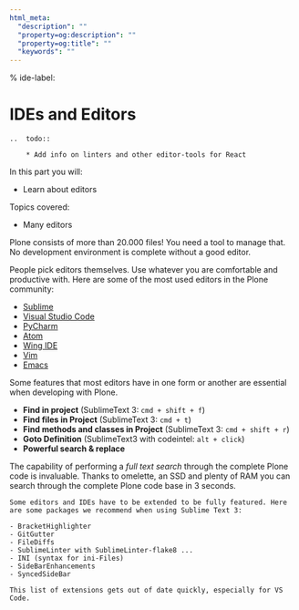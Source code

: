 ```yaml
---
html_meta:
  "description": ""
  "property=og:description": ""
  "property=og:title": ""
  "keywords": ""
---
```


% ide-label:

# IDEs and Editors

```{eval-rst}
..  todo::

    * Add info on linters and other editor-tools for React

```

In this part you will:

- Learn about editors

Topics covered:

- Many editors

Plone consists of more than 20.000 files! You need a tool to manage that. No development environment is complete without a good editor.

People pick editors themselves. Use whatever you are comfortable and productive with. Here are some of the most used editors in the Plone community:

- [Sublime](https://www.sublimetext.com/)
- [Visual Studio Code](https://code.visualstudio.com/)
- [PyCharm](https://www.jetbrains.com/pycharm/)
- [Atom](https://atom.io/)
- [Wing IDE](http://wingide.com/)
- [Vim](https://www.vim.org/)
- [Emacs](https://www.gnu.org/software/emacs/)

Some features that most editors have in one form or another are essential when developing with Plone.

- **Find in project** (SublimeText 3: `cmd + shift + f`)
- **Find files in Project** (SublimeText 3: `cmd + t`)
- **Find methods and classes in Project** (SublimeText 3: `cmd + shift + r`)
- **Goto Definition** (SublimeText3 with codeintel: `alt + click`)
- **Powerful search & replace**

The capability of performing a *full text search* through the complete Plone code is invaluable. Thanks to omelette, an SSD and plenty of RAM you can search through the complete Plone code base in 3 seconds.

```{note}
Some editors and IDEs have to be extended to be fully featured. Here are some packages we recommend when using Sublime Text 3:

- BracketHighlighter
- GitGutter
- FileDiffs
- SublimeLinter with SublimeLinter-flake8 ...
- INI (syntax for ini-Files)
- SideBarEnhancements
- SyncedSideBar
```

```{note}
This list of extensions gets out of date quickly, especially for VS Code.
```
